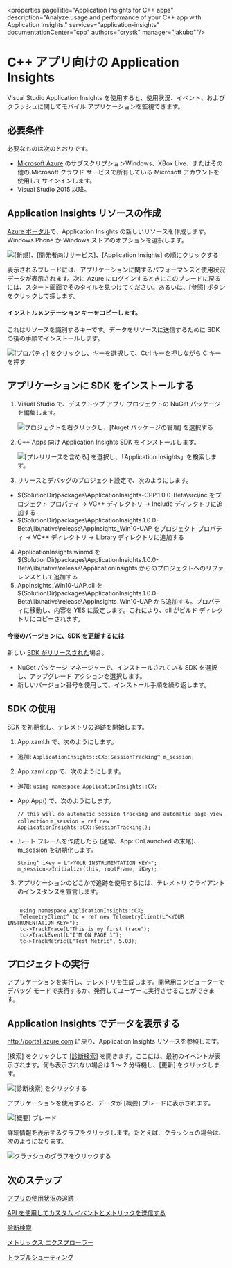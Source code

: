 <properties pageTitle="Application Insights for C++ apps" description="Analyze usage and performance of your C++ app with Application Insights." services="application-insights" documentationCenter="cpp" authors="crystk" manager="jakubo""/>

<tags 
    ms.service="application-insights" 
    ms.workload="mobile" 
    ms.tgt_pltfrm="universal" 
    ms.devlang="na" 
    ms.topic="article" 
	ms.date="06/03/2015" 
    ms.author="crystk"/>

# C++ アプリ向けの Application Insights

Visual Studio Application Insights を使用すると、使用状況、イベント、およびクラッシュに関してモバイル アプリケーションを監視できます。

## 必要条件

必要なものは次のとおりです。

* [Microsoft Azure](http://azure.com) のサブスクリプションWindows、XBox Live、またはその他の Microsoft クラウド サービスで所有している Microsoft アカウントを使用してサインインします。
* Visual Studio 2015 以降。

## Application Insights リソースの作成

[Azure ポータル][portal]で、Application Insights の新しいリソースを作成します。Windows Phone か Windows ストアのオプションを選択します。

![[新規]、[開発者向けサービス]、[Application Insights] の順にクリックする](./media/app-insights-windows-cpp/01-universal.png)

表示されるブレードには、アプリケーションに関するパフォーマンスと使用状況データが表示されます。次に Azure にログインするときにこのブレードに戻るには、スタート画面でそのタイルを見つけてください。あるいは、[参照] ボタンをクリックして探します。

####  インストルメンテーション キーをコピーします。

これはリソースを識別するキーです。データをリソースに送信するために SDK の後の手順でインストールします。

![[プロパティ] をクリックし、キーを選択して、Ctrl キーを押しながら C キーを押す](./media/app-insights-windows-cpp/02-props-asp.png)

## <a name="sdk"></a>アプリケーションに SDK をインストールする


1. Visual Studio で、デスクトップ アプリ プロジェクトの NuGet パッケージを編集します。

    ![プロジェクトを右クリックし、[Nuget パッケージの管理] を選択する](./media/app-insights-windows-cpp/03-nuget.png)

2. C++ Apps 向け Application Insights SDK をインストールします。

    ![**[プレリリースを含める]** を選択し、「Application Insights」を検索します。](./media/app-insights-windows-cpp/04-nuget.png)

3. リリースとデバッグのプロジェクト設定で、次のようにします。
  - $(SolutionDir)packages\ApplicationInsights-CPP.1.0.0-Beta\src\inc をプロジェクト プロパティ -> VC++ ディレクトリ -> Include ディレクトリに追加する
  - $(SolutionDir)packages\ApplicationInsights.1.0.0-Beta\lib\native<PLATFORM TYPE>\release\AppInsights_Win10-UAP をプロジェクト プロパティ -> VC++ ディレクトリ -> Library ディレクトリに追加する

4. ApplicationInsights.winmd を $(SolutionDir)packages\ApplicationInsights.1.0.0-Beta\lib\native<PLATFORM TYPE>\release\ApplicationInsights からのプロジェクトへのリファレンスとして追加する
5. AppInsights_Win10-UAP.dll を $(SolutionDir)packages\ApplicationInsights.1.0.0-Beta\lib\native<PLATFORM TYPE>\release\AppInsights_Win10-UAP から追加する。プロパティに移動し、内容を YES に設定します。これにより、dll がビルド ディレクトリにコピーされます。


#### 今後のバージョンに、SDK を更新するには

新しい [SDK がリリースされた](app-insights-release-notes-windows-cpp.md)場合。

* NuGet パッケージ マネージャーで、インストールされている SDK を選択し、アップグレード アクションを選択します。
* 新しいバージョン番号を使用して、インストール手順を繰り返します。

## SDK の使用

SDK を初期化し、テレメトリの追跡を開始します。

1. App.xaml.h で、次のようにします。 
  - 追加: `ApplicationInsights::CX::SessionTracking^ m_session;`
2. App.xaml.cpp で、次のようにします。
  - 追加: `using namespace ApplicationInsights::CX;`

  - App:App() で、次のようにします。
	
     `// this will do automatic session tracking and automatic page view collection` `m_session = ref new ApplicationInsights::CX::SessionTracking();`

  - ルート フレームを作成したら (通常、App::OnLaunched の末尾)、m_session を初期化します。
	
    ```
    String^ iKey = L"<YOUR INSTRUMENTATION KEY>";
    m_session->Initialize(this, rootFrame, iKey);
	```

3. アプリケーションのどこかで追跡を使用するには、テレメトリ クライアントのインスタンスを宣言します。


```

    using namespace ApplicationInsights::CX;
    TelemetryClient^ tc = ref new TelemetryClient(L"<YOUR INSTRUMENTATION KEY>");
	tc->TrackTrace(L"This is my first trace");
    tc->TrackEvent(L"I'M ON PAGE 1");
    tc->TrackMetric(L"Test Metric", 5.03);
```


## <a name="run"></a> プロジェクトの実行

アプリケーションを実行し、テレメトリを生成します。開発用コンピューターでデバッグ モードで実行するか、発行してユーザーに実行させることができます。

## Application Insights でデータを表示する

http://portal.azure.com に戻り、Application Insights リソースを参照します。

[検索] をクリックして [[診断検索]][diagnostic] を開きます。ここには、最初のイベントが表示されます。何も表示されない場合は 1 ～ 2 分待機し、[更新] をクリックします。

![[診断検索] をクリックする](./media/app-insights-windows-cpp/21-search.png)

アプリケーションを使用すると、データが [概要] ブレードに表示されます。

![[概要] ブレード](./media/app-insights-windows-cpp/22-oview.png)

詳細情報を表示するグラフをクリックします。たとえば、クラッシュの場合は、次のようになります。

![クラッシュのグラフをクリックする](./media/app-insights-windows-cpp/23-crashes.png)


## <a name="usage"></a>次のステップ

[アプリの使用状況の追跡][track]

[API を使用してカスタム イベントとメトリックを送信する][api]

[診断検索][diagnostic]

[メトリックス エクスプローラー][metrics]

[トラブルシューティング][qna]



<!--Link references-->

[api]: app-insights-api-custom-events-metrics.md
[diagnostic]: app-insights-diagnostic-search.md
[metrics]: app-insights-metrics-explorer.md
[portal]: http://portal.azure.com/
[qna]: app-insights-troubleshoot-faq.md
[track]: app-insights-custom-events-metrics-api.md

 

<!---HONumber=July15_HO4-->